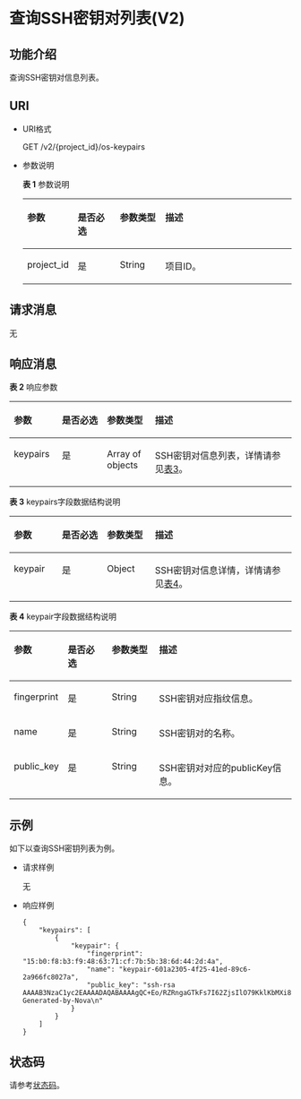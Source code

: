 # 查询SSH密钥对列表\(V2\)<a name="dew_02_0201"></a>

## 功能介绍<a name="s7cbd3305f2114e6bb336f9bcb5387b89"></a>

查询SSH密钥对信息列表。

## URI<a name="s045f38bdf49a4fb9a061806bf70c2998"></a>

-   URI格式

    GET /v2/\{project\_id\}/os-keypairs

-   参数说明

    **表 1**  参数说明

    <a name="zh-cn_topic_0020212676_table38623499"></a>
    <table><thead align="left"><tr id="zh-cn_topic_0020212676_row59671974"><th class="cellrowborder" valign="top" width="17%" id="mcps1.2.5.1.1"><p id="zh-cn_topic_0020212676_p1591698"><a name="zh-cn_topic_0020212676_p1591698"></a><a name="zh-cn_topic_0020212676_p1591698"></a>参数</p>
    </th>
    <th class="cellrowborder" valign="top" width="16%" id="mcps1.2.5.1.2"><p id="zh-cn_topic_0020212676_p61818739"><a name="zh-cn_topic_0020212676_p61818739"></a><a name="zh-cn_topic_0020212676_p61818739"></a>是否必选</p>
    </th>
    <th class="cellrowborder" valign="top" width="17%" id="mcps1.2.5.1.3"><p id="p334014371274"><a name="p334014371274"></a><a name="p334014371274"></a>参数类型</p>
    </th>
    <th class="cellrowborder" valign="top" width="50%" id="mcps1.2.5.1.4"><p id="zh-cn_topic_0020212676_p41262001"><a name="zh-cn_topic_0020212676_p41262001"></a><a name="zh-cn_topic_0020212676_p41262001"></a>描述</p>
    </th>
    </tr>
    </thead>
    <tbody><tr id="zh-cn_topic_0020212676_row53887795"><td class="cellrowborder" valign="top" width="17%" headers="mcps1.2.5.1.1 "><p id="zh-cn_topic_0020212676_p2835298"><a name="zh-cn_topic_0020212676_p2835298"></a><a name="zh-cn_topic_0020212676_p2835298"></a>project_id</p>
    </td>
    <td class="cellrowborder" valign="top" width="16%" headers="mcps1.2.5.1.2 "><p id="zh-cn_topic_0020212676_p28332581"><a name="zh-cn_topic_0020212676_p28332581"></a><a name="zh-cn_topic_0020212676_p28332581"></a>是</p>
    </td>
    <td class="cellrowborder" valign="top" width="17%" headers="mcps1.2.5.1.3 "><p id="p1340637132717"><a name="p1340637132717"></a><a name="p1340637132717"></a>String</p>
    </td>
    <td class="cellrowborder" valign="top" width="50%" headers="mcps1.2.5.1.4 "><p id="zh-cn_topic_0020212676_p13237733"><a name="zh-cn_topic_0020212676_p13237733"></a><a name="zh-cn_topic_0020212676_p13237733"></a>项目ID。</p>
    </td>
    </tr>
    </tbody>
    </table>


## 请求消息<a name="s6ca6403b05934c2180363673865c260c"></a>

无

## 响应消息<a name="s5ced3e283dd94140975a617fcfe7abe6"></a>

**表 2**  响应参数

<a name="zh-cn_topic_0020212676_table46959463"></a>
<table><thead align="left"><tr id="zh-cn_topic_0020212676_row9766180"><th class="cellrowborder" valign="top" width="17%" id="mcps1.2.5.1.1"><p id="p1257117224367"><a name="p1257117224367"></a><a name="p1257117224367"></a>参数</p>
</th>
<th class="cellrowborder" valign="top" width="16%" id="mcps1.2.5.1.2"><p id="p18571142210368"><a name="p18571142210368"></a><a name="p18571142210368"></a>是否必选</p>
</th>
<th class="cellrowborder" valign="top" width="17%" id="mcps1.2.5.1.3"><p id="p6571622153612"><a name="p6571622153612"></a><a name="p6571622153612"></a>参数类型</p>
</th>
<th class="cellrowborder" valign="top" width="50%" id="mcps1.2.5.1.4"><p id="p957172214366"><a name="p957172214366"></a><a name="p957172214366"></a>描述</p>
</th>
</tr>
</thead>
<tbody><tr id="zh-cn_topic_0020212676_row34909498"><td class="cellrowborder" valign="top" width="17%" headers="mcps1.2.5.1.1 "><p id="zh-cn_topic_0020212676_p9097072"><a name="zh-cn_topic_0020212676_p9097072"></a><a name="zh-cn_topic_0020212676_p9097072"></a>keypairs</p>
</td>
<td class="cellrowborder" valign="top" width="16%" headers="mcps1.2.5.1.2 "><p id="p1755954510273"><a name="p1755954510273"></a><a name="p1755954510273"></a>是</p>
</td>
<td class="cellrowborder" valign="top" width="17%" headers="mcps1.2.5.1.3 "><p id="zh-cn_topic_0020212676_p26115459"><a name="zh-cn_topic_0020212676_p26115459"></a><a name="zh-cn_topic_0020212676_p26115459"></a>Array of objects</p>
</td>
<td class="cellrowborder" valign="top" width="50%" headers="mcps1.2.5.1.4 "><p id="zh-cn_topic_0020212676_p46361647"><a name="zh-cn_topic_0020212676_p46361647"></a><a name="zh-cn_topic_0020212676_p46361647"></a>SSH密钥对信息列表，详情请参见<a href="#zh-cn_topic_0020212676_table41882197">表3</a>。</p>
</td>
</tr>
</tbody>
</table>

**表 3**  keypairs字段数据结构说明

<a name="zh-cn_topic_0020212676_table41882197"></a>
<table><thead align="left"><tr id="zh-cn_topic_0020212676_row19241577"><th class="cellrowborder" valign="top" width="17%" id="mcps1.2.5.1.1"><p id="p14941425103610"><a name="p14941425103610"></a><a name="p14941425103610"></a>参数</p>
</th>
<th class="cellrowborder" valign="top" width="16%" id="mcps1.2.5.1.2"><p id="p1594112523618"><a name="p1594112523618"></a><a name="p1594112523618"></a>是否必选</p>
</th>
<th class="cellrowborder" valign="top" width="17%" id="mcps1.2.5.1.3"><p id="p9941025123617"><a name="p9941025123617"></a><a name="p9941025123617"></a>参数类型</p>
</th>
<th class="cellrowborder" valign="top" width="50%" id="mcps1.2.5.1.4"><p id="p16942255365"><a name="p16942255365"></a><a name="p16942255365"></a>描述</p>
</th>
</tr>
</thead>
<tbody><tr id="zh-cn_topic_0020212676_row34772456"><td class="cellrowborder" valign="top" width="17%" headers="mcps1.2.5.1.1 "><p id="zh-cn_topic_0020212676_p65105571"><a name="zh-cn_topic_0020212676_p65105571"></a><a name="zh-cn_topic_0020212676_p65105571"></a>keypair</p>
</td>
<td class="cellrowborder" valign="top" width="16%" headers="mcps1.2.5.1.2 "><p id="p11109104972713"><a name="p11109104972713"></a><a name="p11109104972713"></a>是</p>
</td>
<td class="cellrowborder" valign="top" width="17%" headers="mcps1.2.5.1.3 "><p id="zh-cn_topic_0020212676_p9736186"><a name="zh-cn_topic_0020212676_p9736186"></a><a name="zh-cn_topic_0020212676_p9736186"></a>Object</p>
</td>
<td class="cellrowborder" valign="top" width="50%" headers="mcps1.2.5.1.4 "><p id="zh-cn_topic_0020212676_p51249570"><a name="zh-cn_topic_0020212676_p51249570"></a><a name="zh-cn_topic_0020212676_p51249570"></a>SSH密钥对信息详情，详情请参见<a href="#zh-cn_topic_0020212676_table48408329">表4</a>。</p>
</td>
</tr>
</tbody>
</table>

**表 4**  keypair字段数据结构说明

<a name="zh-cn_topic_0020212676_table48408329"></a>
<table><thead align="left"><tr id="zh-cn_topic_0020212676_row27259828"><th class="cellrowborder" valign="top" width="17%" id="mcps1.2.5.1.1"><p id="p87123291368"><a name="p87123291368"></a><a name="p87123291368"></a>参数</p>
</th>
<th class="cellrowborder" valign="top" width="16%" id="mcps1.2.5.1.2"><p id="p147126291367"><a name="p147126291367"></a><a name="p147126291367"></a>是否必选</p>
</th>
<th class="cellrowborder" valign="top" width="17%" id="mcps1.2.5.1.3"><p id="p47121029103610"><a name="p47121029103610"></a><a name="p47121029103610"></a>参数类型</p>
</th>
<th class="cellrowborder" valign="top" width="50%" id="mcps1.2.5.1.4"><p id="p57121629103611"><a name="p57121629103611"></a><a name="p57121629103611"></a>描述</p>
</th>
</tr>
</thead>
<tbody><tr id="zh-cn_topic_0020212676_row37982174"><td class="cellrowborder" valign="top" width="17%" headers="mcps1.2.5.1.1 "><p id="zh-cn_topic_0020212676_p56657239"><a name="zh-cn_topic_0020212676_p56657239"></a><a name="zh-cn_topic_0020212676_p56657239"></a>fingerprint</p>
</td>
<td class="cellrowborder" valign="top" width="16%" headers="mcps1.2.5.1.2 "><p id="p823245272718"><a name="p823245272718"></a><a name="p823245272718"></a>是</p>
</td>
<td class="cellrowborder" valign="top" width="17%" headers="mcps1.2.5.1.3 "><p id="zh-cn_topic_0020212676_p12150471"><a name="zh-cn_topic_0020212676_p12150471"></a><a name="zh-cn_topic_0020212676_p12150471"></a>String</p>
</td>
<td class="cellrowborder" valign="top" width="50%" headers="mcps1.2.5.1.4 "><p id="zh-cn_topic_0020212676_p66432381"><a name="zh-cn_topic_0020212676_p66432381"></a><a name="zh-cn_topic_0020212676_p66432381"></a>SSH密钥对应指纹信息。</p>
</td>
</tr>
<tr id="zh-cn_topic_0020212676_row61020521"><td class="cellrowborder" valign="top" width="17%" headers="mcps1.2.5.1.1 "><p id="zh-cn_topic_0020212676_p43715136"><a name="zh-cn_topic_0020212676_p43715136"></a><a name="zh-cn_topic_0020212676_p43715136"></a>name</p>
</td>
<td class="cellrowborder" valign="top" width="16%" headers="mcps1.2.5.1.2 "><p id="p132320527278"><a name="p132320527278"></a><a name="p132320527278"></a>是</p>
</td>
<td class="cellrowborder" valign="top" width="17%" headers="mcps1.2.5.1.3 "><p id="zh-cn_topic_0020212676_p58836357"><a name="zh-cn_topic_0020212676_p58836357"></a><a name="zh-cn_topic_0020212676_p58836357"></a>String</p>
</td>
<td class="cellrowborder" valign="top" width="50%" headers="mcps1.2.5.1.4 "><p id="zh-cn_topic_0020212676_p9140568"><a name="zh-cn_topic_0020212676_p9140568"></a><a name="zh-cn_topic_0020212676_p9140568"></a>SSH密钥对的名称。</p>
</td>
</tr>
<tr id="zh-cn_topic_0020212676_row15156252"><td class="cellrowborder" valign="top" width="17%" headers="mcps1.2.5.1.1 "><p id="zh-cn_topic_0020212676_p19696890"><a name="zh-cn_topic_0020212676_p19696890"></a><a name="zh-cn_topic_0020212676_p19696890"></a>public_key</p>
</td>
<td class="cellrowborder" valign="top" width="16%" headers="mcps1.2.5.1.2 "><p id="p62321526275"><a name="p62321526275"></a><a name="p62321526275"></a>是</p>
</td>
<td class="cellrowborder" valign="top" width="17%" headers="mcps1.2.5.1.3 "><p id="zh-cn_topic_0020212676_p46735588"><a name="zh-cn_topic_0020212676_p46735588"></a><a name="zh-cn_topic_0020212676_p46735588"></a>String</p>
</td>
<td class="cellrowborder" valign="top" width="50%" headers="mcps1.2.5.1.4 "><p id="zh-cn_topic_0020212676_p46049856"><a name="zh-cn_topic_0020212676_p46049856"></a><a name="zh-cn_topic_0020212676_p46049856"></a>SSH密钥对对应的publicKey信息。</p>
</td>
</tr>
</tbody>
</table>

## 示例<a name="section116861411116"></a>

如下以查询SSH密钥列表为例。

-   请求样例

    无

-   响应样例

    ```
    {
        "keypairs": [
            {
                "keypair": {
                    "fingerprint": "15:b0:f8:b3:f9:48:63:71:cf:7b:5b:38:6d:44:2d:4a",
                    "name": "keypair-601a2305-4f25-41ed-89c6-2a966fc8027a",
                    "public_key": "ssh-rsa AAAAB3NzaC1yc2EAAAADAQABAAAAgQC+Eo/RZRngaGTkFs7I62ZjsIlO79KklKbMXi8F+KITD4bVQHHn+kV+4gRgkgCRbdoDqoGfpaDFs877DYX9n4z6FrAIZ4PES8TNKhatifpn9NdQYWA+IkU8CuvlEKGuFpKRi/k7JLos/gHi2hy7QUwgtRvcefvD/vgQZOVw/mGR9Q== Generated-by-Nova\n"
                }
            }
        ]
    }
    ```


## 状态码<a name="s1d07b15660e74df7ae0a9248cbfea1a5"></a>

请参考[状态码](状态码.md)。

